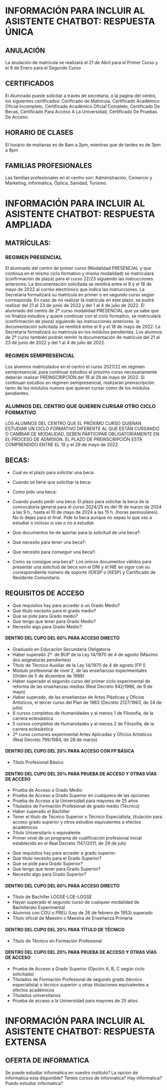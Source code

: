 # INFORMACIÓN PARA INCLUIR AL ASISTENTE CHATBOT: RESPUESTA ÚNICA

## ANULACIÓN
La anulación de matrícula se realizará el 21 de Abril para el Primer Curso y el 8 de Enero para el Segundo Curso

## CERTIFICADOS
El Alumnado puede solicitar a través de secretaria, o la pagina del centro, los siguientes certificados: Cerificado de Matrícula, Certificado Académico Oficial Incompleto, Certificado Académico Oficial Completo, Certificado De Becas, Certificado Para Acceso A La Universidad, Certificado De Pruebas De Acceso.

## HORARIO DE CLASES
El horario de mañanas es de 8am a 2pm, mientras que de tardes es de 3pm a 9pm

## FAMILIAS PROFESIONALES
Las familias profesionales en el centro son: Administración, Comercio y Marketing, Informática, Óptica, Sanidad, Turismo.



# INFORMACIÓN PARA INCLUIR AL ASISTENTE CHATBOT: RESPUESTA AMPLIADA

## MATRÍCULAS:

### REGIMEN PRESENCIAL

El alumnado del centro de primer curso (Modalidad PRESENCIAL y que continua en el mismo ciclo formativo y misma modalidad) se matriculará (confirmación de plaza) para el curso 22/23 siguiendo las instrucciones anteriores. La documentación solicitada se remitirá entre el 9 y el 18 de mayo de 2022 al correo electrónico que indica las instrucciones. La Secretaría formalizará su matrícula en primer o en segundo curso según corresponda. En caso de no realizar la matrícula en este plazo, se podrá realizar del 21 al 23 de junio de 2022 y del 1 al 4 de julio de 2022.
El alumnado del centro de 2º curso modalidad PRESENCIAL que ya sabe que no finaliza estudios y quiere continuar con el ciclo formativo, se matriculará (confirmación de plaza) siguiendo las instrucciones anteriores. la documentación solicitada se remitirá  entre el 9 y el 18 de mayo de 2022. La Secretaría formalizará su matrícula en los módulos pendientes. Los alumnos de 2º curso también podrán remitir la documentación de matrícula del 21 al 23 de junio de 2022 y del 1 al 4 de julio de 2022.


### REGIMEN SEMIPRESENCIAL

Los alumnos matriculados en el centro el curso 2021/22 en régimen semipresencial, para continuar estudios el próximo curso necesariamente deberán realizar PREINSCRIPCIÓN del 19 al 29 de mayo de 2022. Si continuan estudios en régimen semipresencial, realizarán preinscripción tanto de los módulos nuevos que quieran cursar como de los módulos pendientes.


### ALUMNOS DEL CENTRO QUE QUIEREN CURSAR OTRO CICLO FORMATIVO

LOS ALUMNOS DEL CENTRO QUE EL PRÓXIMO CURSO QUIERAN ESTUDIAR UN CICLO FORMATIVO DIFERENTE AL QUE ESTÁN CURSANDO O CAMBIAR DE MODALIDAD, DEBEN PARTICIPAR OBLIGATORIAMENTE EN EL PROCESO DE ADMISIÓN. EL PLAZO DE PREINSCRIPCIÓN ESTÁ COMPRENDIDO ENTRE EL 19 y el 29 de mayo de 2022



## BECAS:

* Cual es el plazo para solicitar una beca:
* Cuando se tiene que solictitar la beca:
* Como pido una beca:
* Cuando puedo pedir una beca:
El plazo para solicitar la beca de la convocatoria general para el curso 2024/25 es del 19 de marzo de 2024 a las 9 h., hasta el 10 de mayo de 2024 a las 15 h. (horas peninsulares). No lo dejes para el final. Pide tu beca aunque no sepas lo que vas a estudiar o incluso si vas o no a estudiar.

* Que documentos he de aportar para la solicitud de una beca?:
* Que necesito para tener una beca?:
* Que necesito para conseguir una beca?:
* Como se consigue una beca?:
Los únicos documentos válidos para presentar una solicitud de beca son el DNI y el NIE en vigor con su correspondiente número de soporte (IDESP o IXESP) y Certificado de Residente Comunitario.



## REQUISITOS DE ACCESO

* Que requisitos hay para acceder a un Grado Medio?
* Que titulo necesito para el grado medio?
* Que se pide para Grado medio?
* Que tengo que tener para Grado Medio?
* Necesito algo para Grado Medio?:
#### DENTRO DEL CUPO DEL 60% PARA ACCESO DIRECTO

- Graduado en Educación Secundaria Obligatoria
- Haber superado 2º. de BUP de la Ley 14/1970 de 4 de agosto (Máximo dos asignaturas pendientes)
- Título de Técnico Auxiliar de la Ley 14/1970 de 4 de agosto (FP I)
- Módulo profesional de nivel 2, de las enseñanzas experimentales (Orden de 5 de diciembre de 1988)
- Haber superado el segundo curso del primer ciclo experimental de reforma de las enseñanzas medias (Real Decreto 942/1986, de 9 de mayo)
- Haber superado, de las enseñanzas de Artes Plásticas y Oficios Artísticos, el tercer curso del Plan de 1963 (Decreto 2127/1963, de 24 de julio)
- 6 cursos completos de Humanidades y al menos 1 de Filosofía, de la carrera eclesiástica
- 5 cursos completos de Humanidades y al menos 2 de Filosofía, de la carrera eclesiástica
- 2º curso comunes experimental Artes Aplicadas y Oficios Artísticos (Real Decreto 799/1984, de 28 de marzo)

#### DENTRO DEL CUPO DEL 20% PARA ACCESO CON FP BÁSICA

- Título Profesional Básico

#### DENTRO DEL CUPO DEL 20% PARA PRUEBA DE ACCESO Y OTRAS VÍAS DE ACCESO

- Prueba de Acceso a Grado Medio 
- Prueba de Acceso a Grado Superior en cualquiera de las opciones
- Prueba de Acceso a la Universidad para mayores de 25 años
- Titulados de Formación Profesional de grado medio (Técnico)
- Haber superado el Bachiller
- Tener el título de Técnico Superior o Técnico Especialista, titulación para acceso grado superior y otros estudios equivalentes a efectos académicos
- Título Universitario o equivalente
- Primer nivel de un programa de cualificación profesional inicial establecido en el Real Decreto 1147/2011, de 29 de julio


* Que requisitos hay para acceder a grado superior:
* Que titulo necesito para el Grado Superior?
* Que se pide para Grado Superior?
* Que tengo que tener para Grado Superior?
* Necesito algo para Grado Superior?
#### DENTRO DEL CUPO DEL 60% PARA ACCESO DIRECTO

- Título de Bachiller LOGSE-LOE-LOGSE
- Hayan superado el segundo curso de cualquier modalidad de Bachillerato Experimental
- Alumnos con COU o PREU (Ley de 26 de febrero de 1953) superado
- Título oficial de Maestro o Maestra de Enseñanza Primaria

#### DENTRO DEL CUPO DEL 20% PARA TÍTULO DE TÉCNICO

- Título de Técnico en Formación Profesional

#### DENTRO DEL CUPO DEL 20% PARA PRUEBA DE ACCESO Y OTRAS VÍAS DE ACCESO

- Prueba de Acceso a Grado Superior (Opción A, B, C según ciclo solicitado)
- Titulados de Formación Profesional de segundo grado (técnico especialista) o técnico superior u otras titulaciones equivalentes a efectos académicos
- Titulados universitarios
- Prueba de acceso a la Universidad para mayores de 25 años


# INFORMACIÓN PARA INCLUIR AL ASISTENTE CHATBOT: RESPUESTA EXTENSA

## OFERTA DE INFORMATICA

Se puede estudiar informatica en vuestro instituto?
La opcion de informatica esta disponible?
Teneis cursos de informatica?
Hay informatica?
Puedo estudiar informatica?

